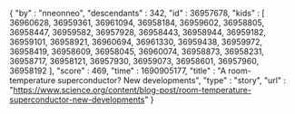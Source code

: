 {
  "by" : "nneonneo",
  "descendants" : 342,
  "id" : 36957678,
  "kids" : [ 36960628, 36959361, 36961094, 36958184, 36959602, 36958805, 36958447, 36959582, 36957928, 36958443, 36958944, 36959182, 36959101, 36958921, 36960694, 36961330, 36959438, 36959972, 36958419, 36958609, 36958045, 36960074, 36958873, 36958231, 36958717, 36958121, 36957930, 36959073, 36958601, 36957960, 36958192 ],
  "score" : 469,
  "time" : 1690905177,
  "title" : "A room-temperature superconductor? New developments",
  "type" : "story",
  "url" : "https://www.science.org/content/blog-post/room-temperature-superconductor-new-developments"
}
